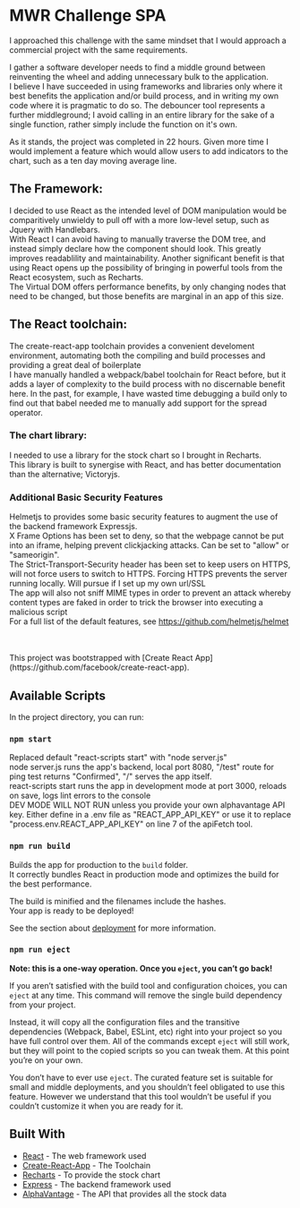 # MWR Challenge SPA


I approached this challenge with the same mindset that I would approach a commercial project with the same requirements. 

I gather a software developer needs to find a middle ground between reinventing the wheel and adding unnecessary bulk to the application. <br>
I believe I have succeeded in using frameworks and libraries only where it best benefits the application and/or build process, and in writing my own code where it is pragmatic to do so.
The debouncer tool represents a further middleground; I avoid calling in an entire library for the sake of a single function, rather simply include the function on it's own. 

As it stands, the project was completed in 22 hours. Given more time I would implement a feature which would allow users to add indicators to the chart, such as a ten day moving average line. 

## The Framework:
I decided to use React as the intended level of DOM manipulation would be comparitively unwieldy to pull off with a more low-level setup, such as Jquery with Handlebars. <br>
With React I can avoid having to manually traverse the DOM tree, and instead simply declare how the component should look. This greatly improves readablility and maintainability.
Another significant benefit is that using React opens up the possibility of bringing in powerful tools from the React ecosystem, such as Recharts.<br>
The Virtual DOM offers performance benefits, by only changing nodes that need to be changed, but those benefits are marginal in an app of this size.

## The React toolchain:
The create-react-app toolchain provides a convenient develoment environment, automating both the compiling and build processes and providing a great deal of boilerplate<br>
I have manually handled a webpack/babel toolchain for React before, but it adds a layer of complexity to the build process with no discernable benefit here. 
In the past, for example, I have wasted time debugging a build only to find out that babel needed me to manually add support for the spread operator. 

### The chart library:
I needed to use a library for the stock chart so I brought in Recharts. <br>
This library is built to synergise with React, and has better documentation than the alternative; Victoryjs. 

### Additional Basic Security Features
Helmetjs to provides some basic security features to augment the use of the backend framework Expressjs.<br>
X Frame Options has been set to deny, so that the webpage cannot be put into an iframe, helping prevent clickjacking attacks. Can be set to "allow" or "sameorigin". <br>
The Strict-Transport-Security header has been set to keep users on HTTPS, will not force users to switch to HTTPS. Forcing HTTPS prevents the server running locally. Will pursue if I set up my own url/SSL <br>
The app will also not sniff MIME types in order to prevent an attack whereby content types are faked in order to trick the browser into executing a malicious script <br>
For a full list of the default features, see https://github.com/helmetjs/helmet


<br>
<br>
This project was bootstrapped with [Create React App](https://github.com/facebook/create-react-app).

## Available Scripts

In the project directory, you can run:

### `npm start`

Replaced default "react-scripts start" with "node server.js" <br>
node server.js runs the app's backend, local port 8080, "/test" route for ping test returns "Confirmed", "/" serves the app itself. <br>
react-scripts start runs the app in development mode at port 3000, reloads on save, logs lint errors to the console <br>
DEV MODE WILL NOT RUN unless you provide your own alphavantage API key. Either define in a .env file as "REACT_APP_API_KEY" or use it to replace "process.env.REACT_APP_API_KEY" on line 7 of the apiFetch tool. 

### `npm run build`

Builds the app for production to the `build` folder.<br>
It correctly bundles React in production mode and optimizes the build for the best performance.

The build is minified and the filenames include the hashes.<br>
Your app is ready to be deployed!

See the section about [deployment](https://facebook.github.io/create-react-app/docs/deployment) for more information.

### `npm run eject`

**Note: this is a one-way operation. Once you `eject`, you can’t go back!**

If you aren’t satisfied with the build tool and configuration choices, you can `eject` at any time. This command will remove the single build dependency from your project.

Instead, it will copy all the configuration files and the transitive dependencies (Webpack, Babel, ESLint, etc) right into your project so you have full control over them. All of the commands except `eject` will still work, but they will point to the copied scripts so you can tweak them. At this point you’re on your own.

You don’t have to ever use `eject`. The curated feature set is suitable for small and middle deployments, and you shouldn’t feel obligated to use this feature. However we understand that this tool wouldn’t be useful if you couldn’t customize it when you are ready for it.


## Built With

* [React](https://reactjs.org/) - The web framework used
* [Create-React-App](https://github.com/facebook/create-react-app) - The Toolchain
* [Recharts](http://recharts.org/) - To provide the stock chart
* [Express](https://expressjs.com/) - The backend framework used
* [AlphaVantage](https://www.alphavantage.co/) - The API that provides all the stock data